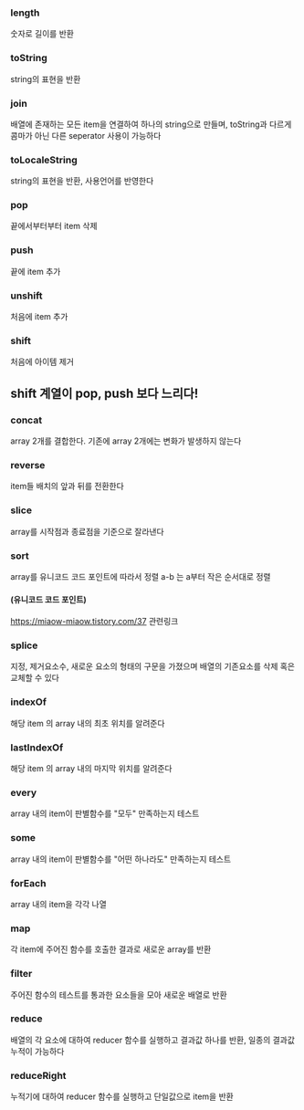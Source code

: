 ### length

숫자로 길이를 반환

### toString

string의 표현을 반환

### join

배열에 존재하는 모든 item을 연결하여 하나의 string으로 만들며, toString과 다르게 콤마가 아닌 다른 seperator 사용이 가능하다

### toLocaleString

string의 표현을 반환, 사용언어를 반영한다

### pop

끝에서부터부터 item 삭제

### push

끝에 item 추가

### unshift

처음에 item 추가

### shift

처음에 아이템 제거

## shift 계열이 pop, push 보다 느리다!

### concat

array 2개를 결합한다.
기존에 array 2개에는 변화가 발생하지 않는다

### reverse

item들 배치의 앞과 뒤를 전환한다

### slice

array를 시작점과 종료점을 기준으로 잘라낸다

### sort

array를 유니코드 코드 포인트에 따라서 정렬
a-b 는 a부터 작은 순서대로 정렬

#### (유니코드 코드 포인트)

https://miaow-miaow.tistory.com/37
관련링크

### splice

지정, 제거요소수, 새로운 요소의 형태의 구문을 가졌으며 배열의 기존요소를 삭제 혹은 교체할 수 있다

### indexOf

해당 item 의 array 내의 최초 위치를 알려준다

### lastIndexOf

해당 item 의 array 내의 마지막 위치를 알려준다

### every

array 내의 item이 판별함수를 "모두" 만족하는지 테스트

### some

array 내의 item이 판별함수를 "어떤 하나라도" 만족하는지 테스트

### forEach

array 내의 item을 각각 나열

### map

각 item에 주어진 함수를 호출한 결과로 새로운 array를 반환

### filter

주어진 함수의 테스트를 통과한 요소들을 모아 새로운 배열로 반환

### reduce

배열의 각 요소에 대하여 reducer 함수를 실행하고 결과값 하나를 반환, 일종의 결과값 누적이 가능하다

### reduceRight

누적기에 대하여 reducer 함수를 실행하고 단일값으로 item을 반환
